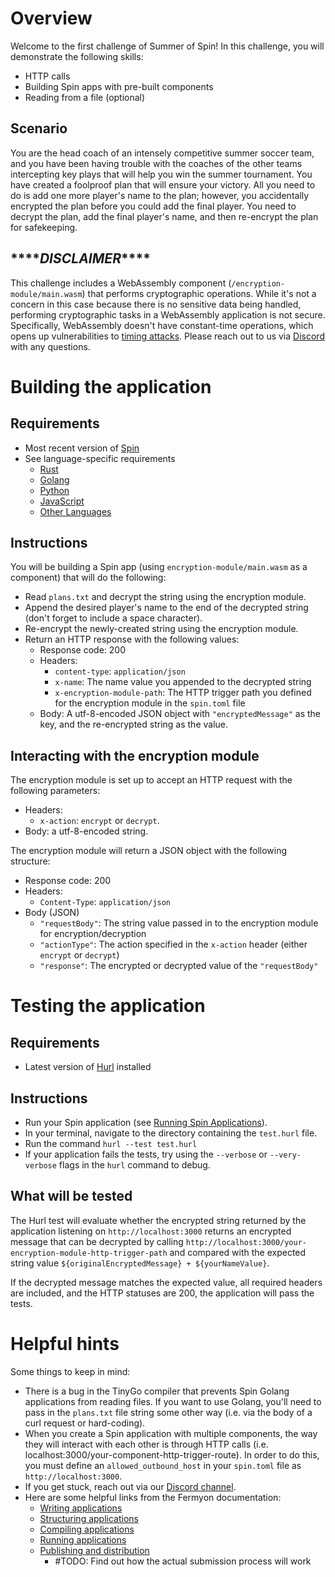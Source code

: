 # Overview 

Welcome to the first challenge of Summer of Spin! In this challenge, you will demonstrate the following skills:

- HTTP calls
- Building Spin apps with pre-built components
- Reading from a file (optional)

## Scenario

You are the head coach of an intensely competitive summer soccer team, and you have been having trouble with the coaches of the other teams intercepting key plays that will help you win the summer tournament. You have created a foolproof plan that will ensure your victory. All you need to do is add one more player's name to the plan; however, you accidentally encrypted the plan before you could add the final player. You need to decrypt the plan, add the final player's name, and then re-encrypt the plan for safekeeping.


## \*\*\*\**DISCLAIMER*\*\*\*\*

This challenge includes a WebAssembly component (`/encryption-module/main.wasm`) that performs cryptographic operations. While it's not a concern in this case because there is no sensitive data being handled, performing cryptographic tasks in a WebAssembly application is not secure. Specifically, WebAssembly doesn't have constant-time operations, which opens up vulnerabilities to [timing attacks](https://en.m.wikipedia.org/wiki/Timing_attack). Please reach out to us via [Discord](https://www.fermyon.com/blog/fermyon-discord) with any questions. 

# Building the application

## Requirements

- Most recent version of [Spin](https://developer.fermyon.com/spin/v2/install)
- See language-specific requirements
    - [Rust](https://developer.fermyon.com/spin/v2/rust-components)
    - [Golang](https://developer.fermyon.com/spin/v2/go-components)
    - [Python](https://developer.fermyon.com/spin/v2/python-components)
    - [JavaScript](https://developer.fermyon.com/spin/v2/javascript-components)
    - [Other Languages](https://developer.fermyon.com/spin/v2/other-languages)

## Instructions

You will be building a Spin app (using `encryption-module/main.wasm` as a component) that will do the following:

- Read `plans.txt` and decrypt the string using the encryption module.
- Append the desired player's name to the end of the decrypted string (don't forget to include a space character).
- Re-encrypt the newly-created string using the encryption module.
- Return an HTTP response with the following values:
    - Response code: 200
    - Headers:
        - `content-type`: `application/json`
        - `x-name`: The name value you appended to the decrypted string
        - `x-encryption-module-path`: The HTTP trigger path you defined for the encryption module in the `spin.toml` file
    - Body: A utf-8-encoded JSON object with `"encryptedMessage"` as the key, and the re-encrypted string as the value.

## Interacting with the encryption module

The encryption module is set up to accept an HTTP request with the following parameters: 

- Headers:
    - `x-action`: `encrypt` or `decrypt`. 
- Body: a utf-8-encoded string.

The encryption module will return a JSON object with the following structure:
- Response code: 200
- Headers:
    - `Content-Type`: `application/json`
- Body (JSON)
    - `"requestBody"`: The string value passed in to the encryption module for encryption/decryption
    - `"actionType"`: The action specified in the `x-action` header (either `encrypt` or `decrypt`)
    - `"response"`: The encrypted or decrypted value of the `"requestBody"`

# Testing the application

## Requirements
- Latest version of [Hurl](https://hurl.dev/) installed

## Instructions

- Run your Spin application (see [Running Spin Applications](https://developer.fermyon.com/spin/v2/running-apps)). 
- In your terminal, navigate to the directory containing the `test.hurl` file. 
- Run the command `hurl --test test.hurl`
- If your application fails the tests, try using the `--verbose` or `--very-verbose` flags in the `hurl` command to debug.

## What will be tested

The Hurl test will evaluate whether the encrypted string returned by the application listening on `http://localhost:3000` returns an encrypted message that can be decrypted by calling `http://localhost:3000/your-encryption-module-http-trigger-path` and compared with the expected string value `${originalEncryptedMessage} + ${yourNameValue}`. 

If the decrypted message matches the expected value, all required headers are included, and the HTTP statuses are 200, the application will pass the tests.

# Helpful hints

Some things to keep in mind:
- There is a bug in the TinyGo compiler that prevents Spin Golang applications from reading files. If you want to use Golang, you'll need to pass in the `plans.txt` file string some other way (i.e. via the body of a curl request or hard-coding).
- When you create a Spin application with multiple components, the way they will interact with each other is through HTTP calls (i.e. localhost:3000/your-component-http-trigger-route). In order to do this, you must define an `allowed_outbound_host` in your `spin.toml` file as `http://localhost:3000`.
- If you get stuck, reach out via our [Discord channel](https://www.fermyon.com/blog/fermyon-discord).
- Here are some helpful links from the Fermyon documentation:
    - [Writing applications](https://developer.fermyon.com/spin/v2/writing-apps)
    - [Structuring applications](https://developer.fermyon.com/spin/v2/spin-application-structure)
    - [Compiling applications](https://developer.fermyon.com/spin/v2/build)
    - [Running applications](https://developer.fermyon.com/spin/v2/running-apps)
    - [Publishing and distribution](https://developer.fermyon.com/spin/v2/distributing-apps)
        - #TODO: Find out how the actual submission process will work